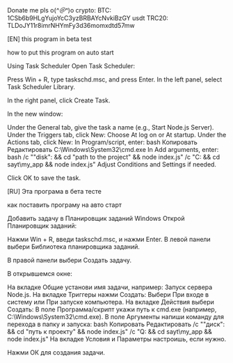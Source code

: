 Donate me pls o(*^＠^*)o
crypto:
BTC: 1CSb6b9HLgYujoYcC3yzBRBAYcNvkiBzGY
usdt TRC20: TLDoJY11r8imrNHYmFy3d36momxdtd57mw


[EN]
this program in beta test 

how to put this program on auto start

Using Task Scheduler
Open Task Scheduler:

Press Win + R, type taskschd.msc, and press Enter.
In the left panel, select Task Scheduler Library.

In the right panel, click Create Task.

In the new window:

Under the General tab, give the task a name (e.g., Start Node.js Server).
Under the Triggers tab, click New:
Choose At log on or At startup.
Under the Actions tab, click New:
In Program/script, enter:
bash
Копировать
Редактировать
C:\Windows\System32\cmd.exe
In Add arguments, enter:
bash
/c ""disk": && cd "path to the project" && node index.js"
/c "C: && cd sayt\my_app && node index.js"
Adjust Conditions and Settings if needed.

Click OK to save the task.

[RU]
Эта програма в бета тесте 

как поставить програму на авто старт


Добавить задачу в Планировщик заданий Windows
Открой Планировщик заданий:

Нажми Win + R, введи taskschd.msc, и нажми Enter.
В левой панели выбери Библиотека планировщика заданий.

В правой панели выбери Создать задачу.

В открывшемся окне:

На вкладке Общие установи имя задачи, например: Запуск сервера Node.js.
На вкладке Триггеры нажми Создать:
Выбери При входе в систему или При запуске компьютера.
На вкладке Действия выбери Создать:
В поле Программа/скрипт укажи путь к cmd.exe (например, C:\Windows\System32\cmd.exe).
В поле Аргументы напиши команду для перехода в папку и запуска:
bash
Копировать
Редактировать
/c ""диск": && cd "путь к проекту" && node index.js"
/c "Q: && cd sayt\my_app && node index.js"
На вкладке Условия и Параметры настроишь, если нужно.

Нажми ОК для создания задачи.
